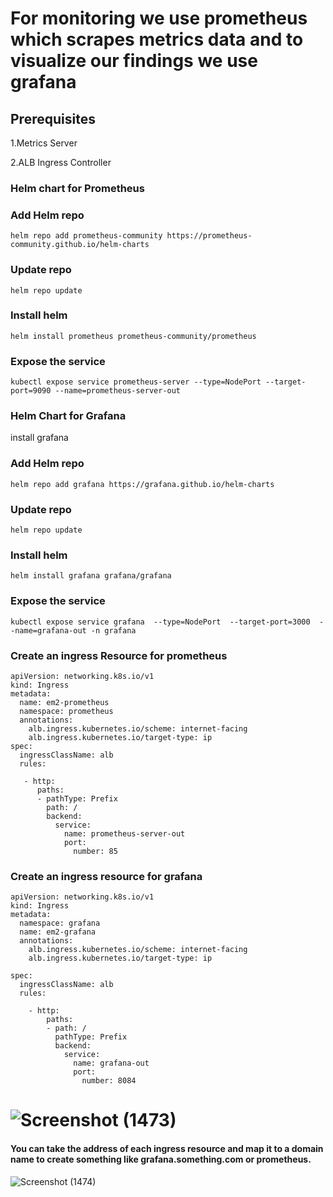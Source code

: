 # For monitoring we use prometheus which scrapes metrics data and to visualize our findings we use grafana


## Prerequisites 
1.Metrics Server

2.ALB Ingress Controller

### Helm chart for Prometheus

### Add Helm repo
```
helm repo add prometheus-community https://prometheus-community.github.io/helm-charts
```
### Update repo

```
helm repo update
```
### Install helm

```
helm install prometheus prometheus-community/prometheus
```
### Expose the service 

```
kubectl expose service prometheus-server --type=NodePort --target-port=9090 --name=prometheus-server-out
```
### Helm Chart for Grafana

install grafana

### Add Helm repo
```
helm repo add grafana https://grafana.github.io/helm-charts
```
### Update repo

```
helm repo update
```
### Install helm

```
helm install grafana grafana/grafana
```
### Expose the service 

```
kubectl expose service grafana  --type=NodePort  --target-port=3000  --name=grafana-out -n grafana
```
### Create an ingress Resource for prometheus 

```
apiVersion: networking.k8s.io/v1
kind: Ingress
metadata:
  name: em2-prometheus
  namespace: prometheus
  annotations:
    alb.ingress.kubernetes.io/scheme: internet-facing
    alb.ingress.kubernetes.io/target-type: ip
spec:
  ingressClassName: alb
  rules:
  
   - http:
      paths:
      - pathType: Prefix
        path: /
        backend:
          service:
            name: prometheus-server-out
            port:
              number: 85
```
### Create an ingress resource for grafana

```
apiVersion: networking.k8s.io/v1
kind: Ingress
metadata:
  namespace: grafana
  name: em2-grafana
  annotations:
    alb.ingress.kubernetes.io/scheme: internet-facing
    alb.ingress.kubernetes.io/target-type: ip
    
spec:
  ingressClassName: alb
  rules:
   
    - http:
        paths:
        - path: /
          pathType: Prefix
          backend:
            service:
              name: grafana-out
              port:
                number: 8084
```
# ![Screenshot (1473)](https://github.com/satya19977/Event-Management-System-Using-Kubernetes/assets/108000447/aebb5ba9-5843-471a-af73-1414cf200f01)

#### You can take the address of each ingress resource and map it to a domain name to create something like grafana.something.com or prometheus. 

![Screenshot (1474)](https://github.com/satya19977/Event-Management-System-Using-Kubernetes/assets/108000447/d713149a-10fb-42bd-9c07-2c41dc97aa64)


